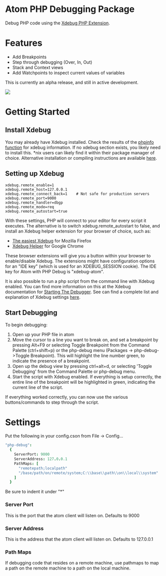 # Atom PHP Debugging Package

Debug PHP code using the [Xdebug PHP Extension](http://xdebug.org/).

# Features
- Add Breakpoints
- Step through debugging (Over, In, Out)
- Stack and Context views
- Add Watchpoints to inspect current values of variables

This is currently an alpha release, and still in active development.

![](https://raw.githubusercontent.com/gwomacks/php-debug/master/screenshot.png)

# Getting Started

## Install Xdebug ##
You may already have Xdebug installed. Check the results of the [phpinfo function](http://php.net/manual/en/function.phpinfo.php) for xdebug information.
If no xdebug section exists, you likely need to install this. *nix users can likely find it within their package manager of choice.
Alternative installation or compiling instructions are available [here](http://xdebug.org/docs/install).

## Setting up Xdebug ##

```
xdebug.remote_enable=1
xdebug.remote_host=127.0.0.1
xdebug.remote_connect_back=1    # Not safe for production servers
xdebug.remote_port=9000
xdebug.remote_handler=dbgp
xdebug.remote_mode=req
xdebug.remote_autostart=true
```

With these settings, PHP will connect to your editor for every script it executes.
The alternative is to switch xdebug.remote_autostart to false, and install an Xdebug helper extension for your browser of choice, such as:
 - [The easiest Xdebug](https://addons.mozilla.org/en-US/firefox/addon/the-easiest-xdebug/) for Mozilla Firefox
 - [Xdebug Helper](https://chrome.google.com/webstore/detail/xdebug-helper/eadndfjplgieldjbigjakmdgkmoaaaoc) for Google Chrome

These browser extensions will give you a button within your browser to enable/disable Xdebug. The extensions might have configuration options for an "IDE key" (which is used for an XDEBUG_SESSION cookie). The IDE key for Atom with PHP Debug is "xdebug-atom".

It is also possible to run a php script from the command line with Xdebug enabled.
You can find more information on this at the Xdebug documentation for [Starting The Debugger](http://xdebug.org/docs/remote#starting).
See can find a complete list and explanation of Xdebug settings [here](http://xdebug.org/docs/all_settings).

## Start Debugging ##

To begin debugging:
1. Open up your PHP file in atom
2. Move the cursor to a line you want to break on, and set a breakpoint by pressing Alt+F9 or selecting Toggle Breakpoint from the Command Palette (ctrl+shift+p) or the php-debug menu (Packages -> php-debug->Toggle Breakpoint). This will highlight the line number green, to indicate the presence of a breakpoint.
3. Open up the debug view by pressing ctrl+alt+d, or selecting 'Toggle Debugging' from the Command Palette or php-debug menu.
4. Start the script with Xdebug enabled. If everything is setup correctly, the entire line of the breakpoint will be highlighted in green, indicating the current line of the script.

If everything worked correctly, you can now use the various buttons/commands to step through the script.

# Settings

Put the following in your config.cson from File -> Config...
```cson
"php-debug":
  {
    ServerPort: 9000
    ServerAddress: 127.0.0.1
    PathMaps: [
      "remotepath;localpath"
      "/base/path/on/remote/system;C:\\base\\path\\on\\local\\system"
    ]
  }
  ```
Be sure to indent it under "*"

### Server Port ###
This is the port that the atom client will listen on.
Defaults to 9000

### Server Address ###
This is the address that the atom client will listen on.
Defaults to 127.0.0.1

### Path Maps ###
If debugging code that resides on a remote machine, use pathmaps to map a path
on the remote machine to a path on the local machine.
